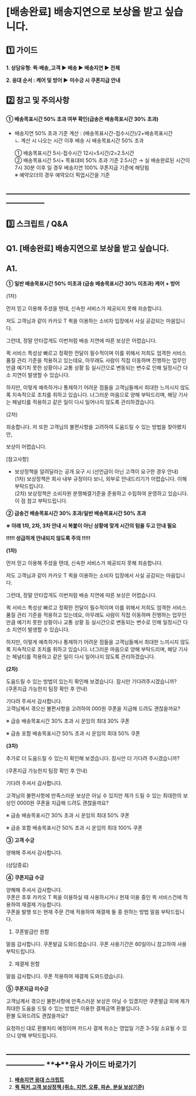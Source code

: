 # [배송완료] 배송지연으로 보상을 받고 싶습니다.

**1️⃣ 가이드**
-----------

**1. 상담유형: 퀵·배송\_고객 **▶ 배송 ▶ 배송지연 ▶ 전체****

**2. 응대 순서 : 케어 및 방어 ▶** ****미수긍 시 쿠폰지급 안내****

**2️⃣ 참고 및 주의사항**
-----------------

#### **① 배송목표시간 50% 초과 여부 확인(급송은 배송목표시간 30% 초과)**

* 배송지연 50% 초과 기준 계산 : (배송목표시간-접수시간)/2+배송목표시간   
  ㄴ 계산 시 나오는 시간 이후 배송 시 배송목표시간 50% 초과  
    
  ① 배송목표시간 5시-접수시간 12시=5시간/2=2.5시간  
  ② 배송목표시간 5시+ 목표대비 50% 초과 기준 2.5시간 → 실 배송완료된 시간이 7시 30분 이후 일 경우 베송지연 100% 쿠폰지급 기준에 해당됨  
  ※ 예약오더의 경우 예약오더 픽업시간을 기준

**―****―****―****―****―****―****―****―****―****―****―****―****―****―****―****―****―****―****―****―****―****―****―****―****―****―****―****―****―**
-------------------------------------------------------------------------------------------------------------------------------------------------

**3️⃣ 스크립트 / Q&A**
------------------

**Q1. [배송완료] 배송지연으로 보상을 받고 싶습니다.**
----------------------------------

**A1.**
-------

**① 일반 배송목표시간 50% 미초과 (급송 배송목표시간 30% 미초과) 케어 + 방어**

(1차)

먼저 믿고 이용해 주셨을 텐데, 신속한 서비스가 제공되지 못해 죄송합니다.

저도 고객님과 같이 카카오 T 퀵을 이용하는 소비자 입장에서 사실 공감되는 마음입니다.

그런데, 정말 안타깝게도 이번처럼 배송 지연에 따른 보상은 어렵습니다.

퀵 서비스 특성상 빠르고 정확한 전달이 필수적이며 이를 위해서 저희도 엄격한 서비스 품질 관리 기준을 적용하고 있는데요, 아무래도 사람이 직접 이동하며 진행하는 업무인 만큼 예기치 못한 상황이나 교통 상황 등 실시간으로 변동되는 변수로 인해 일정시간 다소 지연이 발생할 수 있습니다.

하지만, 이렇게 예측하거나 통제하기 어려운 점들을 고객님들께서 최대한 느끼시지 않도록 지속적으로 조치를 취하고 있습니다. 너그러운 마음으로 양해 부탁드리며, 해당 기사는 페널티를 적용하고 같은 일이 다시 일어나지 않도록 관리하겠습니다.

(2차)

죄송합니다. 저 또한 고객님의 불편사항을 고려하여 도움드릴 수 있는 방법을 찾아봤지만,

보상이 어렵습니다.

[참고사항]

* 보상정책을 알려달라는 공개 요구 시 (선언급이 아닌 고객이 요구한 경우 안내)  
  (1차) 보상정책은 회사 내부 규정이다 보니, 외부로 안내드리기가 어렵습니다. 이해 부탁드립니다.  
  (2차) 보상정책은 소비자원 분쟁해결기준을 준용하고 수립하여 운영하고 있습니다. 이 점 참고 부탁드립니다.

****② 급송건 배송목표시간 30% 초과/일반 배송목표시간 50% 초과****

**※ 아래 1차, 2차, 3차 안내 시 복붙이 아닌 상황에 맞게 시간의 텀을 두고 안내 필요**

**!!!!! 성급하게 안내되지 않도록 주의 !!!!!**

**(1차)**

먼저 믿고 이용해 주셨을 텐데, 신속한 서비스가 제공되지 못해 죄송합니다.

저도 고객님과 같이 카카오 T 퀵을 이용하는 소비자 입장에서 사실 공감되는 마음입니다.

그런데, 정말 안타깝게도 이번처럼 배송 지연에 따른 보상은 어렵습니다.

퀵 서비스 특성상 빠르고 정확한 전달이 필수적이며 이를 위해서 저희도 엄격한 서비스 품질 관리 기준을 적용하고 있는데요, 아무래도 사람이 직접 이동하며 진행하는 업무인 만큼 예기치 못한 상황이나 교통 상황 등 실시간으로 변동되는 변수로 인해 일정시간 다소 지연이 발생할 수 있습니다.

하지만, 이렇게 예측하거나 통제하기 어려운 점들을 고객님들께서 최대한 느끼시지 않도록 지속적으로 조치를 취하고 있습니다. 너그러운 마음으로 양해 부탁드리며, 해당 기사는 페널티를 적용하고 같은 일이 다시 일어나지 않도록 관리하겠습니다.

**(2차)**

도움드릴 수 있는 방법이 있는지 확인해 보겠습니다. 잠시만 기다려주시겠습니까?  
(쿠폰지급 가능한지 팀장 확인 후 안내)

기다려 주셔서 감사합니다.   
고객님께서 겪으신 불편사항을 고려하여 000원 쿠폰을 지급해 드려도 괜찮을까요?

※ 급송 배송목표시간 30% 초과 시 운임의 최대 30% 쿠폰

※ 급송 포함 배송목표시간 50% 초과 시 운임의 최대 50% 쿠폰

**(3차)**

추가로 더 도움드릴 수 있는지 확인해 보겠습니다. 잠시만 더 기다려 주시겠습니까?

(쿠폰지급 가능한지 팀장 확인 후 안내)

기다려 주셔서 감사합니다.

고객님의 불편사항에 만족스러운 보상은 아닐 수 있지만 제가 드릴 수 있는 최대한의 보상인 0000원 쿠폰을 지급해 드려도 괜찮을까요?

※ 급송 배송목표시간 30% 초과 시 운임의 최대 50% 쿠폰

※ 급송 포함 배송목표시간 50% 초과 시 운임의 최대 100% 쿠폰

**③ 고객 수긍**

양해해 주셔서 감사합니다.

(상담종료)

**④** **쿠폰지급 수긍**

양해해 주셔서 감사합니다.   
쿠폰은 추후 카카오 T 퀵을 이용하실 때 사용하시거나 현재 이용 중인 퀵 서비스건에 적용하여 재결제 가능합니다.   
쿠폰을 발행 또는 현재 주문 건에 적용하여 재결제 둘 중 원하는 방법 말씀 부탁드립니다.

1) 쿠폰발급만 원함

말씀 감사합니다. 쿠폰발급 도와드렸습니다. 쿠폰 사용기간은 60일이니 참고하여 사용 부탁드립니다.

2) 재결제 원함

말씀 감사합니다. 쿠폰 적용하여 재결제 도와드렸습니다.

**⑤ 쿠폰지급 미수긍**

고객님께서 겪으신 불편사항에 만족스러운 보상은 아닐 수 있겠지만 쿠폰발급 외에 제가 최대한 도움을 드릴 수 있는 방법은 이용한 결제금액 환불입니다.   
환불 도와드려도 괜찮을까요?

요청하신 대로 환불처리 예정이며 카드사 결제 취소는 영업일 기준 3-5일 소요될 수 있으니 양해 부탁드립니다.

**―****―****―****―****―****―****―****―****―****―****―****―****―****―****―****―****―****―****―****―****―****―****―****―****―****―****―****―****―** **➕****유사 가이드 바로가기**
----------------------------------------------------------------------------------------------------------------------------------------------------------------------

1. **[배송지연 응대 스크립트](https://kakaomobilitysupport.zendesk.com/hc/ko/articles/30041854149913-%EB%B0%B0%EC%86%A1%EC%A7%80%EC%97%B0-%EC%9D%91%EB%8C%80-%EC%8A%A4%ED%81%AC%EB%A6%BD%ED%8A%B8)**
2. [**퀵 픽커,고객 보상정책 (취소, 지연, 오류, 파손, 분실 보상기준)**](https://kakaomobilitysupport.zendesk.com/hc/ko/articles/34975084558873-%ED%80%B5-%ED%94%BD%EC%BB%A4-%EA%B3%A0%EA%B0%9D-%EB%B3%B4%EC%83%81%EC%A0%95%EC%B1%85-%EC%B7%A8%EC%86%8C-%EC%A7%80%EC%97%B0-%EC%98%A4%EB%A5%98-%ED%8C%8C%EC%86%90-%EB%B6%84%EC%8B%A4-%EB%B3%B4%EC%83%81%EA%B8%B0%EC%A4%80)